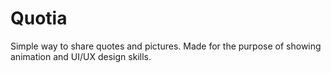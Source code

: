 # Quotia

Simple way to share quotes and pictures. Made for the purpose of showing animation and UI/UX design skills.
